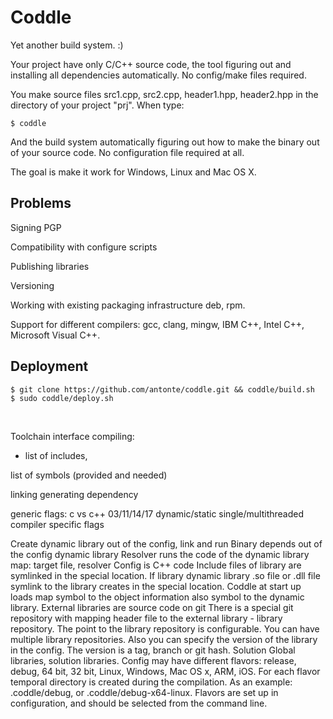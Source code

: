 # Coddle

Yet another build system. :)

Your project have only C/C++ source code, the tool figuring out and installing all dependencies automatically. No config/make files required.

You make source files src1.cpp, src2.cpp, header1.hpp, header2.hpp in the directory of your project "prj". When type:

```
$ coddle
```

And the build system automatically figuring out how to make the binary out of your source code. No configuration file required at all.

The goal is make it work for Windows, Linux and Mac OS X.

## Problems

Signing PGP

Compatibility with configure scripts

Publishing libraries

Versioning

Working with existing packaging infrastructure deb, rpm.

Support for different compilers: gcc, clang, mingw, IBM C++, Intel C++, Microsoft Visual C++.

## Deployment

```
$ git clone https://github.com/antonte/coddle.git && coddle/build.sh
$ sudo coddle/deploy.sh
```


​

Toolchain interface
compiling:

+ list of includes,

list of symbols (provided and needed)

linking
generating dependency

generic flags:
c vs c++
03/11/14/17
dynamic/static
single/multithreaded
compiler specific flags

Create dynamic library out of the config, link and run
Binary depends out of the config dynamic library
Resolver runs the code of the dynamic library
map: target file, resolver
Config is C++ code
Include files of library are symlinked in the special location.
If library dynamic library .so file or .dll file symlink to the library creates in the special location.
Coddle at start up loads map symbol to the object information also symbol to the dynamic library.
External libraries are source code on git
There is a special git repository with mapping header file to the external library - library repository.
The point️ to the library repository is configurable. You can have multiple library repositories.
Also you can specify the version of the library in the config. The version is a tag, branch or git hash.
Solution
Global libraries, solution libraries.
Config may have different flavors: release, debug, 64 bit, 32 bit, Linux, Windows, Mac OS x, ARM, iOS.
For each flavor temporal directory is created during the compilation. As an example: .coddle/debug, or .coddle/debug-x64-linux.
Flavors are set up in configuration, and should be selected from the command line.